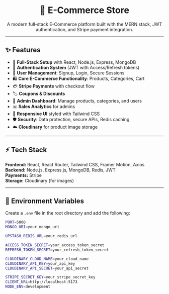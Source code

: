 <h1 align="center">🛒 E-Commerce Store</h1>

<p align="center">
  A modern full-stack E-Commerce platform built with the MERN stack, JWT authentication, and Stripe payment integration.
</p>

---

## ✨ Features

- 🚀 **Full-Stack Setup** with React, Node.js, Express, MongoDB  
- 🔐 **Authentication System** (JWT with Access/Refresh tokens)  
- 📝 **User Management**: Signup, Login, Secure Sessions  
- 🛍️ **Core E-Commerce Functionality**: Products, Categories, Cart  
- 💳 **Stripe Payments** with checkout flow  
- 🏷️ **Coupons & Discounts**  
- 👑 **Admin Dashboard**: Manage products, categories, and users  
- 📊 **Sales Analytics** for admins  
- 🎨 **Responsive UI** styled with Tailwind CSS  
- 🛡️ **Security**: Data protection, secure APIs, Redis caching  
- ☁️ **Cloudinary** for product image storage  

---

## ⚡ Tech Stack

**Frontend:** React, React Router, Tailwind CSS, Framer Motion, Axios  
**Backend:** Node.js, Express.js, MongoDB, Redis, JWT  
**Payments:** Stripe  
**Storage:** Cloudinary (for images)  

---

## 🔑 Environment Variables

Create a `.env` file in the root directory and add the following:

```bash
PORT=5000
MONGO_URI=your_mongo_uri

UPSTASH_REDIS_URL=your_redis_url

ACCESS_TOKEN_SECRET=your_access_token_secret
REFRESH_TOKEN_SECRET=your_refresh_token_secret

CLOUDINARY_CLOUD_NAME=your_cloud_name
CLOUDINARY_API_KEY=your_api_key
CLOUDINARY_API_SECRET=your_api_secret

STRIPE_SECRET_KEY=your_stripe_secret_key
CLIENT_URL=http://localhost:5173
NODE_ENV=development
